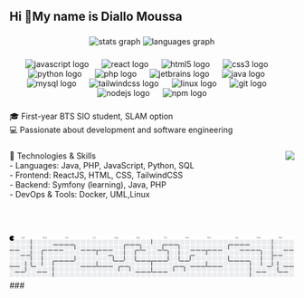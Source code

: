 <h2 align="left">Hi 👋My name is Diallo Moussa</h2>
 
 ###
 
 <div align="center">
   <img src="https://github-readme-stats.vercel.app/api?username=DImoussa&hide_title=false&hide_rank=false&show_icons=true&include_all_commits=true&count_private=true&disable_animations=false&theme=dracula&locale=en&hide_border=false" height="150" alt="stats graph"  />
   <img src="https://github-readme-stats.vercel.app/api/top-langs?username=DImoussa&locale=en&hide_title=false&layout=compact&card_width=320&langs_count=5&theme=dracula&hide_border=false" height="150" alt="languages graph"  />
 </div>
 
 ###
 
 <div align="center">
   <img src="https://cdn.jsdelivr.net/gh/devicons/devicon/icons/javascript/javascript-original.svg" height="40" alt="javascript logo"  />
   <img width="15" />
   <img src="https://cdn.jsdelivr.net/gh/devicons/devicon/icons/react/react-original.svg" height="40" alt="react logo"  />
   <img width="15" />
   <img src="https://cdn.jsdelivr.net/gh/devicons/devicon/icons/html5/html5-original.svg" height="40" alt="html5 logo"  />
   <img width="15" />
   <img src="https://cdn.jsdelivr.net/gh/devicons/devicon/icons/css3/css3-original.svg" height="40" alt="css3 logo"  />
   <img width="15" />
   <img src="https://cdn.jsdelivr.net/gh/devicons/devicon/icons/python/python-original.svg" height="40" alt="python logo"  />
   <img width="15" />
   <img src="https://cdn.jsdelivr.net/gh/devicons/devicon/icons/php/php-original.svg" height="40" alt="php logo"  />
   <img width="15" />
   <img src="https://cdn.jsdelivr.net/gh/devicons/devicon/icons/jetbrains/jetbrains-original.svg" height="40" alt="jetbrains logo"  />
   <img width="15" />
   <img src="https://cdn.jsdelivr.net/gh/devicons/devicon/icons/java/java-original.svg" height="40" alt="java logo"  />
   <img width="15" />
   <img src="https://cdn.jsdelivr.net/gh/devicons/devicon/icons/mysql/mysql-original.svg" height="40" alt="mysql logo"  />
   <img width="15" />
   <img src="https://cdn.jsdelivr.net/gh/devicons/devicon/icons/tailwindcss/tailwindcss-original-wordmark.svg" height="40" alt="tailwindcss logo"  />
   <img width="15" />
   <img src="https://cdn.jsdelivr.net/gh/devicons/devicon/icons/linux/linux-original.svg" height="40" alt="linux logo"  />
   <img width="15" />
   <img src="https://cdn.jsdelivr.net/gh/devicons/devicon/icons/git/git-original.svg" height="40" alt="git logo"  />
   <img width="15" />
   <img src="https://cdn.jsdelivr.net/gh/devicons/devicon/icons/nodejs/nodejs-original.svg" height="40" alt="nodejs logo"  />
   <img width="15" />
   <img src="https://cdn.jsdelivr.net/gh/devicons/devicon/icons/npm/npm-original-wordmark.svg" height="40" alt="npm logo"  />
 </div>
 
 ###
 
 <p align="left">🎓 First-year BTS SIO student, SLAM option  <br>💻 Passionate about development and software engineering</p>
 
 ###
 
 <img align="right" height="150" src="https://avatars.githubusercontent.com/u/145683211?s=400&u=79ed851e4f885059eab923322c63a4f7dad963d2&v=4"  />
 
 ###
 
 <p align="left">🔧 Technologies & Skills  <br>- Languages: Java, PHP, JavaScript, Python, SQL  <br>- Frontend: ReactJS, HTML, CSS, TailwindCSS  <br>- Backend: Symfony (learning), Java, PHP  <br>- DevOps & Tools: Docker, UML,Linux</p>
 
 ###
 
 <br clear="both">
 
<picture>
  <source media="(prefers-color-scheme: dark)" srcset="https://raw.githubusercontent.com/DImoussa/DImoussa/output/pacman-contribution-graph-dark.svg">
  <source media="(prefers-color-scheme: light)" srcset="https://raw.githubusercontent.com/DImoussa/DImoussa/output/pacman-contribution-graph.svg">
  <img alt="pacman contribution graph" src="https://raw.githubusercontent.com/DImoussa/DImoussa/output/pacman-contribution-graph.svg">
</picture>
 ###
